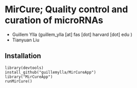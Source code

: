 # MirCure; Quality control and curation of microRNAs

- Guillem Ylla (guillem_ylla [at] fas [dot] harvard [dot] edu )
- Tianyuan Liu

## Installation

```
library(devtools)
install_github("guillemylla/MirCureApp")
library("MirCureApp")
runMirCure()
```
